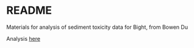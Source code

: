 # README

Materials for analysis of sediment toxicity data for Bight, from Bowen Du

Analysis [here](https://fawda123.github.io/sed_chem_tox/sed_chem_tox.html)
